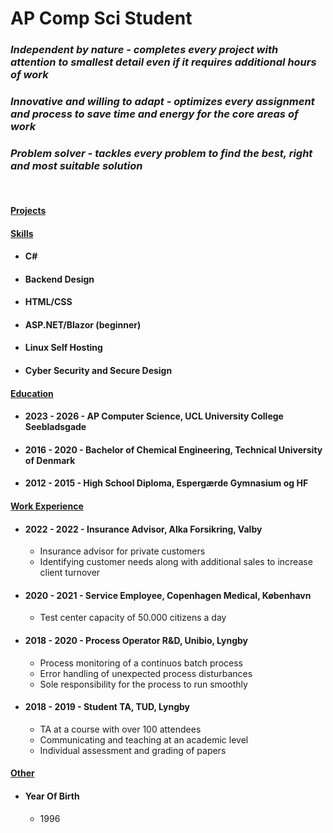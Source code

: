 # AP Comp Sci Student

### _Independent by nature -  completes every project with attention to smallest detail even if it requires additional hours of work_
### _Innovative and willing to adapt - optimizes every assignment and process to save time and energy for the core areas of work_
### _Problem solver - tackles every problem to find the best, right and most suitable solution_
<br/>

#### <ins>Projects</ins>

#### <ins>Skills</ins>
- #### C#
- #### Backend Design
- #### HTML/CSS
- #### ASP.NET/Blazor (beginner)
- #### Linux Self Hosting
- #### Cyber Security and Secure Design

#### <ins>Education</ins>
- #### 2023 - 2026 - AP Computer Science, UCL University College Seebladsgade
- #### 2016 - 2020 - Bachelor of Chemical Engineering, Technical University of Denmark
- #### 2012 - 2015 - High School Diploma, Espergærde Gymnasium og HF

#### <ins>Work Experience</ins>
- #### 2022 - 2022 - Insurance Advisor, Alka Forsikring, Valby
  - Insurance advisor for private customers
  - Identifying customer needs along with additional sales to increase client turnover
- #### 2020 - 2021 - Service Employee, Copenhagen Medical, København
  - Test center capacity of 50.000 citizens a day
- #### 2018 - 2020 - Process Operator R&D, Unibio, Lyngby
   - Process monitoring of a continuos batch process
   - Error handling of unexpected process disturbances
   - Sole responsibility for the process to run smoothly
 - #### 2018 - 2019 - Student TA, TUD, Lyngby
   - TA at a course with over 100 attendees
   - Communicating and teaching at an academic level
   - Individual assessment and grading of papers

#### <ins>Other</ins>
 - #### Year Of Birth
      - 1996
